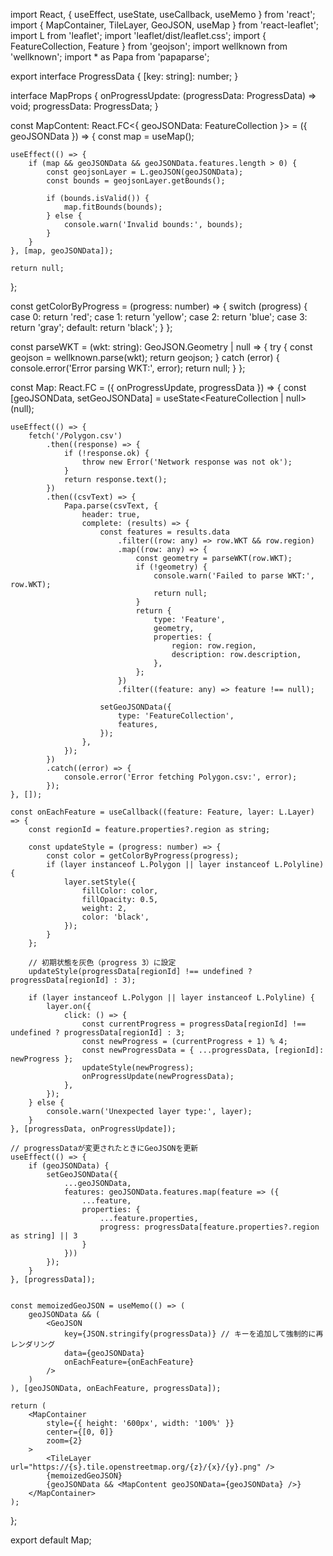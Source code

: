 import React, { useEffect, useState, useCallback, useMemo } from 'react';
import { MapContainer, TileLayer, GeoJSON, useMap } from 'react-leaflet';
import L from 'leaflet';
import 'leaflet/dist/leaflet.css';
import { FeatureCollection, Feature } from 'geojson';
import wellknown from 'wellknown';
import * as Papa from 'papaparse';

export interface ProgressData {
    [key: string]: number;
}

interface MapProps {
    onProgressUpdate: (progressData: ProgressData) => void;
    progressData: ProgressData;
}

const MapContent: React.FC<{ geoJSONData: FeatureCollection }> = ({ geoJSONData }) => {
    const map = useMap();

    useEffect(() => {
        if (map && geoJSONData && geoJSONData.features.length > 0) {
            const geojsonLayer = L.geoJSON(geoJSONData);
            const bounds = geojsonLayer.getBounds();

            if (bounds.isValid()) {
                map.fitBounds(bounds);
            } else {
                console.warn('Invalid bounds:', bounds);
            }
        }
    }, [map, geoJSONData]);

    return null;
};

const getColorByProgress = (progress: number) => {
    switch (progress) {
        case 0:
            return 'red';
        case 1:
            return 'yellow';
        case 2:
            return 'blue';
        case 3:
            return 'gray';
        default:
            return 'black';
    }
};

const parseWKT = (wkt: string): GeoJSON.Geometry | null => {
    try {
        const geojson = wellknown.parse(wkt);
        return geojson;
    } catch (error) {
        console.error('Error parsing WKT:', error);
        return null;
    }
};

const Map: React.FC<MapProps> = ({ onProgressUpdate, progressData }) => {
    const [geoJSONData, setGeoJSONData] = useState<FeatureCollection | null>(null);

    useEffect(() => {
        fetch('/Polygon.csv')
            .then((response) => {
                if (!response.ok) {
                    throw new Error('Network response was not ok');
                }
                return response.text();
            })
            .then((csvText) => {
                Papa.parse(csvText, {
                    header: true,
                    complete: (results) => {
                        const features = results.data
                            .filter((row: any) => row.WKT && row.region)
                            .map((row: any) => {
                                const geometry = parseWKT(row.WKT);
                                if (!geometry) {
                                    console.warn('Failed to parse WKT:', row.WKT);
                                    return null;
                                }
                                return {
                                    type: 'Feature',
                                    geometry,
                                    properties: {
                                        region: row.region,
                                        description: row.description,
                                    },
                                };
                            })
                            .filter((feature: any) => feature !== null);

                        setGeoJSONData({
                            type: 'FeatureCollection',
                            features,
                        });
                    },
                });
            })
            .catch((error) => {
                console.error('Error fetching Polygon.csv:', error);
            });
    }, []);

    const onEachFeature = useCallback((feature: Feature, layer: L.Layer) => {
        const regionId = feature.properties?.region as string;

        const updateStyle = (progress: number) => {
            const color = getColorByProgress(progress);
            if (layer instanceof L.Polygon || layer instanceof L.Polyline) {
                layer.setStyle({
                    fillColor: color,
                    fillOpacity: 0.5,
                    weight: 2,
                    color: 'black',
                });
            }
        };

        // 初期状態を灰色（progress 3）に設定
        updateStyle(progressData[regionId] !== undefined ? progressData[regionId] : 3);

        if (layer instanceof L.Polygon || layer instanceof L.Polyline) {
            layer.on({
                click: () => {
                    const currentProgress = progressData[regionId] !== undefined ? progressData[regionId] : 3;
                    const newProgress = (currentProgress + 1) % 4;
                    const newProgressData = { ...progressData, [regionId]: newProgress };
                    updateStyle(newProgress);
                    onProgressUpdate(newProgressData);
                },
            });
        } else {
            console.warn('Unexpected layer type:', layer);
        }
    }, [progressData, onProgressUpdate]);
    
    // progressDataが変更されたときにGeoJSONを更新
    useEffect(() => {
        if (geoJSONData) {
            setGeoJSONData({
                ...geoJSONData,
                features: geoJSONData.features.map(feature => ({
                    ...feature,
                    properties: {
                        ...feature.properties,
                        progress: progressData[feature.properties?.region as string] || 3
                    }
                }))
            });
        }
    }, [progressData]);


    const memoizedGeoJSON = useMemo(() => (
        geoJSONData && (
            <GeoJSON
                key={JSON.stringify(progressData)} // キーを追加して強制的に再レンダリング
                data={geoJSONData}
                onEachFeature={onEachFeature}
            />
        )
    ), [geoJSONData, onEachFeature, progressData]);

    return (
        <MapContainer
            style={{ height: '600px', width: '100%' }}
            center={[0, 0]}
            zoom={2}
        >
            <TileLayer url="https://{s}.tile.openstreetmap.org/{z}/{x}/{y}.png" />
            {memoizedGeoJSON}
            {geoJSONData && <MapContent geoJSONData={geoJSONData} />}
        </MapContainer>
    );
};

export default Map;